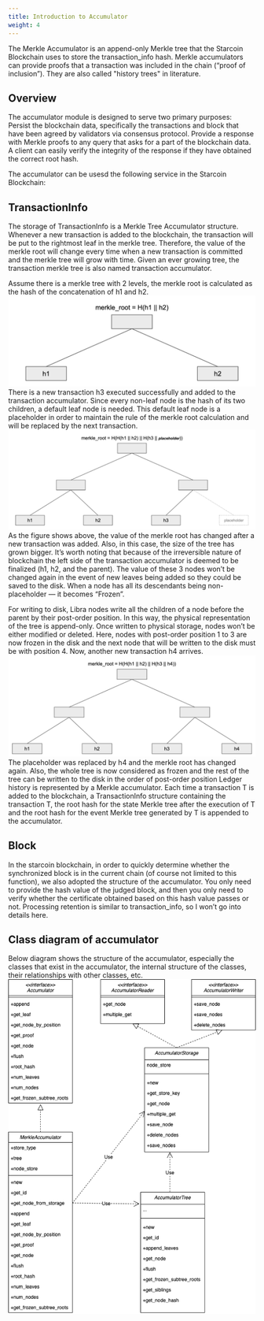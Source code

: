 ```yaml
---
title: Introduction to Accumulator
weight: 4
---
```


The Merkle Accumulator is an append-only Merkle tree that the Starcoin Blockchain uses to store the transaction_info hash. Merkle accumulators can provide proofs that a transaction was included in the chain (“proof of inclusion”). They are also called "history trees" in literature.

<!--more-->

## Overview
The accumulator module is designed to serve two primary purposes:
Persist the blockchain data, specifically the transactions and block that have been agreed by validators via consensus protocol.
Provide a response with Merkle proofs to any query that asks for a part of the blockchain data. A client can easily verify the integrity of the response if they have obtained the correct root hash.

The accumulator can be usesd the following service in the Starcoin Blockchain:

## TransactionInfo
The storage of TransactionInfo is a Merkle Tree Accumulator structure. Whenever a new transaction is added to the blockchain, the transaction will be put to the rightmost leaf in the merkle tree. Therefore, the value of the merkle root will change every time when a new transaction is committed and the merkle tree will grow with time. Given an ever growing tree, the transaction merkle tree is also named transaction accumulator.

Assume there is a merkle tree with 2 levels, the merkle root is calculated as the hash of the concatenation of h1 and h2.
![image-1](images/accumulator1.png)
There is a new transaction h3 executed successfully and added to the transaction accumulator. Since every non-leaf node is the hash of its two children, a default leaf node is needed. This default leaf node is a placeholder in order to maintain the rule of the merkle root calculation and will be replaced by the next transaction.
![image-2](images/accumulator2.png)
As the figure shows above, the value of the merkle root has changed after a new transaction was added. Also, in this case, the size of the tree has grown bigger.
It’s worth noting that because of the irreversible nature of blockchain the left side of the transaction accumulator is deemed to be finalized (h1, h2, and the parent). The value of these 3 nodes won’t be changed again in the event of new leaves being added so they could be saved to the disk.
When a node has all its descendants being non-placeholder — it becomes “Frozen”.

For writing to disk, Libra nodes write all the children of a node before the parent by their post-order position. In this way, the physical representation of the tree is append-only. Once written to physical storage, nodes won’t be either modified or deleted. Here, nodes with post-order position 1 to 3 are now frozen in the disk and the next node that will be written to the disk must be with position 4.
Now, another new transaction h4 arrives.
![image-3](images/accumulator3.png)
The placeholder was replaced by h4 and the merkle root has changed again. Also, the whole tree is now considered as frozen and the rest of the tree can be written to the disk in the order of post-order position
Ledger history is represented by a Merkle accumulator. Each time a transaction T is added to the blockchain, a TransactionInfo structure containing the transaction T, the root hash for the state Merkle tree after the execution of T and the root hash for the event Merkle tree generated by T is appended to the accumulator.

## Block
In the starcoin blockchain, in order to quickly determine whether the synchronized block is in the current chain (of course not limited to this function), we also adopted the structure of the accumulator. You only need to provide the hash value of the judged block, and then you only need to verify whether the certificate obtained based on this hash value passes or not.
Processing retention is similar to transaction_info, so I won’t go into details here.

## Class diagram of accumulator
Below diagram shows the structure of the accumulator, especially the classes that exist in the accumulator, the internal structure of the classes, their relationships with other classes, etc.
![image-4](images/accumulator4.png)